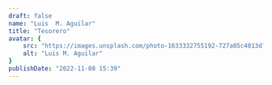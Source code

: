 ```yaml
---
draft: false
name: "Luis  M. Aguilar"
title: "Tesorero"
avatar: {
    src: "https://images.unsplash.com/photo-1633332755192-727a05c4013d?&fit=crop&w=280",
    alt: "Luis M. Aguilar"
}
publishDate: "2022-11-08 15:39"
---
```

